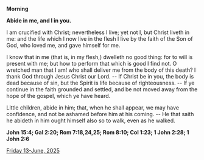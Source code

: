 **Morning**

**Abide in me, and I in you.**
 
I am crucified with Christ; nevertheless I live; yet not I, but Christ liveth in me: and the life which I now live in the flesh I live by the faith of the Son of God, who loved me, and gave himself for me.
 
I know that in me (that is, in my flesh,) dwelleth no good thing: for to will is present with me; but how to perform that which is good I find not. O wretched man that I am! who shall deliver me from the body of this death? I thank God through Jesus Christ our Lord. -- If Christ be in you, the body is dead because of sin, but the Spirit is life because of righteousness. -- If ye continue in the faith grounded and settled, and be not moved away from the hope of the gospel, which ye have heard.
 
Little children, abide in him; that, when he shall appear, we may have confidence, and not be ashamed before him at his coming. -- He that saith he abideth in him ought himself also so to walk, even as he walked.  

**John 15:4; Gal 2:20; Rom 7:18,24,25; Rom 8:10; Col 1:23; 1 John 2:28; 1 John 2:6**

[Friday 13-June, 2025](https://t.me/daily_light)

